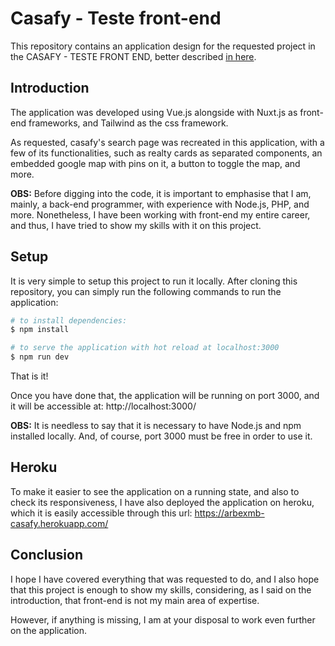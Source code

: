 # Casafy - Teste front-end

This repository contains an application design for the requested project in the CASAFY - TESTE FRONT END, better described [in here](https://github.com/properati-llc/teste_frontend).

## Introduction

The application was developed using Vue.js alongside with Nuxt.js as front-end frameworks, and Tailwind as the css framework.

As requested, casafy's search page was recreated in this application, with a few of its functionalities, such as realty cards as separated components, an embedded google map with pins on it, a button to toggle the map, and more.

**OBS:** Before digging into the code, it is important to emphasise that I am, mainly, a back-end programmer, with experience with Node.js, PHP, and more. Nonetheless, I have been working with front-end my entire career, and thus, I have tried to show my skills with it on this project.

## Setup

It is very simple to setup this project to run it locally. After cloning this repository, you can simply run the following commands to run the application:

```bash
# to install dependencies:
$ npm install

# to serve the application with hot reload at localhost:3000
$ npm run dev
```

That is it!

Once you have done that, the application will be running on port 3000, and it will be accessible at: http://localhost:3000/

**OBS:** It is needless to say that it is necessary to have Node.js and npm installed locally. And, of course, port 3000 must be free in order to use it.

## Heroku

To make it easier to see the application on a running state, and also to check its responsiveness, I have also deployed the application on heroku, which it is easily accessible through this url: https://arbexmb-casafy.herokuapp.com/

## Conclusion

I hope I have covered everything that was requested to do, and I also hope that this project is enough to show my skills, considering, as I said on the introduction, that front-end is not my main area of expertise.

However, if anything is missing, I am at your disposal to work even further on the application. 
